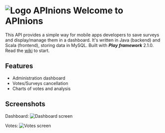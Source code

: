 # ![Logo APInions](http://phosphore.altervista.org/git/logogit.png)  Welcome to APInions

This API provides a simple way for mobile apps developers to save surveys and display/manage them in a dashboard.
It's written in Java (backend) and Scala (frontend), storing data in MySQL.
Built with ***Play framework*** 2.1.0.
Read the [wiki](https://github.com/phosphore/APInions/wiki) to start.

## Features
* Administration dashboard
* Votes/Surveys cancellation
* Charts of votes and analysis

## Screenshots
Dashboard:
![Dashboard screen](http://phosphore.altervista.org/git/Dashboard.png)

Votes:
![Votes screen](http://phosphore.altervista.org/git/control.png)



